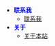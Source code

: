 * <font color='blue'>**联系我**</font>
	* [联系我](contact)
* <font color='blue'>**关于**</font>
	* [关于本站](about)
	